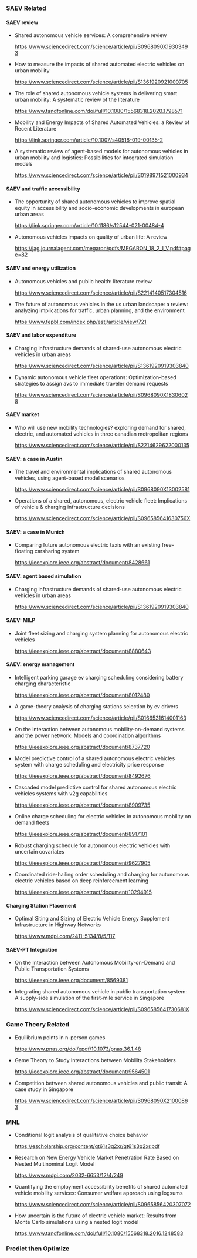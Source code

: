 ### SAEV Related

#### SAEV review
- Shared autonomous vehicle services: A comprehensive review

  https://www.sciencedirect.com/science/article/pii/S0968090X19303493

- How to measure the impacts of shared automated electric vehicles on urban mobility

  https://www.sciencedirect.com/science/article/pii/S1361920921000705

- The role of shared autonomous vehicle systems in delivering smart urban mobility: A systematic review of the literature

  https://www.tandfonline.com/doi/full/10.1080/15568318.2020.1798571

- Mobility and Energy Impacts of Shared Automated Vehicles: a Review of Recent Literature

  https://link.springer.com/article/10.1007/s40518-019-00135-2

- A systematic review of agent-based models for autonomous vehicles in urban mobility and logistics: Possibilities for integrated simulation models

  https://www.sciencedirect.com/science/article/pii/S0198971521000934

#### SAEV and traffic accessibility
- The opportunity of shared autonomous vehicles to improve spatial equity in accessibility and socio-economic developments in european urban areas

  https://link.springer.com/article/10.1186/s12544-021-00484-4

- Autonomous vehicles impacts on quality of urban life: A review

  https://jag.journalagent.com/megaron/pdfs/MEGARON_18_2_I_V.pdf#page=82

#### SAEV and energy utilization
- Autonomous vehicles and public health: literature review

  https://www.sciencedirect.com/science/article/pii/S2214140517304516

- The future of autonomous vehicles in the us urban landscape: a review: analyzing implications for traffic, urban planning, and the environment

  https://www.fepbl.com/index.php/estj/article/view/721

#### SAEV and labor expenditure
- Charging infrastructure demands of shared-use autonomous electric vehicles in urban areas

  https://www.sciencedirect.com/science/article/pii/S1361920919303840

- Dynamic autonomous vehicle fleet operations: Optimization-based strategies to assign avs to immediate traveler demand requests

  https://www.sciencedirect.com/science/article/pii/S0968090X18306028

#### SAEV market
- Who will use new mobility technologies? exploring demand for shared, electric, and automated vehicles in three canadian metropolitan regions

  https://www.sciencedirect.com/science/article/pii/S2214629622000135

#### SAEV: a case in Austin
- The travel and environmental implications of shared autonomous vehicles, using agent-based model scenarios

  https://www.sciencedirect.com/science/article/pii/S0968090X13002581

- Operations of a shared, autonomous, electric vehicle fleet: Implications of vehicle & charging infrastructure decisions

  https://www.sciencedirect.com/science/article/pii/S096585641630756X

#### SAEV: a case in Munich
- Comparing future autonomous electric taxis with an existing free-floating carsharing system

  https://ieeexplore.ieee.org/abstract/document/8428661

#### SAEV: agent based simulation
- Charging infrastructure demands of shared-use autonomous electric vehicles in urban areas

  https://www.sciencedirect.com/science/article/pii/S1361920919303840

#### SAEV: MILP
- Joint fleet sizing and charging system planning for autonomous electric vehicles

  https://ieeexplore.ieee.org/abstract/document/8880643

#### SAEV: energy management
- Intelligent parking garage ev charging scheduling considering battery charging characteristic

  https://ieeexplore.ieee.org/abstract/document/8012480

- A game-theory analysis of charging stations selection by ev drivers

  https://www.sciencedirect.com/science/article/pii/S0166531614001163

- On the interaction between autonomous mobility-on-demand systems and the power network: Models and coordination algorithms

  https://ieeexplore.ieee.org/abstract/document/8737720

- Model predictive control of a shared autonomous electric vehicles system with charge scheduling and electricity price response

  https://ieeexplore.ieee.org/abstract/document/8492676

- Cascaded model predictive control for shared autonomous electric vehicles systems with v2g capabilities

  https://ieeexplore.ieee.org/abstract/document/8909735

- Online charge scheduling for electric vehicles in autonomous mobility on demand fleets

  https://ieeexplore.ieee.org/abstract/document/8917101

- Robust charging schedule for autonomous electric vehicles with uncertain covariates

  https://ieeexplore.ieee.org/abstract/document/9627905

- Coordinated ride-hailing order scheduling and charging for autonomous electric vehicles based on deep reinforcement learning

  https://ieeexplore.ieee.org/abstract/document/10294915

#### Charging Station Placement
- Optimal Siting and Sizing of Electric Vehicle Energy Supplement Infrastructure in Highway Networks

  https://www.mdpi.com/2411-5134/8/5/117

#### SAEV-PT Integration

- On the Interaction between Autonomous Mobility-on-Demand and Public Transportation Systems

  https://ieeexplore.ieee.org/document/8569381

- Integrating shared autonomous vehicle in public transportation system: A supply-side simulation of the first-mile service in Singapore

  https://www.sciencedirect.com/science/article/pii/S096585641730681X

### Game Theory Related

- Equilibrium points in n-person games

  https://www.pnas.org/doi/epdf/10.1073/pnas.36.1.48

- Game Theory to Study Interactions between Mobility Stakeholders

  https://ieeexplore.ieee.org/abstract/document/9564501

- Competition between shared autonomous vehicles and public transit: A case study in Singapore

  https://www.sciencedirect.com/science/article/pii/S0968090X21000863

### MNL

- Conditional logit analysis of qualitative choice behavior

  https://escholarship.org/content/qt61s3q2xr/qt61s3q2xr.pdf

- Research on New Energy Vehicle Market Penetration Rate Based on Nested Multinominal Logit Model

  https://www.mdpi.com/2032-6653/12/4/249

- Quantifying the employment accessibility benefits of shared automated vehicle mobility services: Consumer welfare approach using logsums

  https://www.sciencedirect.com/science/article/pii/S0965856420307072

- How uncertain is the future of electric vehicle market: Results from Monte Carlo simulations using a nested logit model

  https://www.tandfonline.com/doi/full/10.1080/15568318.2016.1248583

### Predict then Optimize